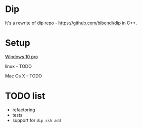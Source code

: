 # Dip

It's a rewrite of dip repo - https://github.com/bibendi/dip in C++.

# Setup

[Windows 10 pro](docs/WINDOWS_10_PRO.md)

linux - TODO

Mac Os X - TODO

# TODO list

 - refactoring
 - tests
 - support for `dip ssh add`
